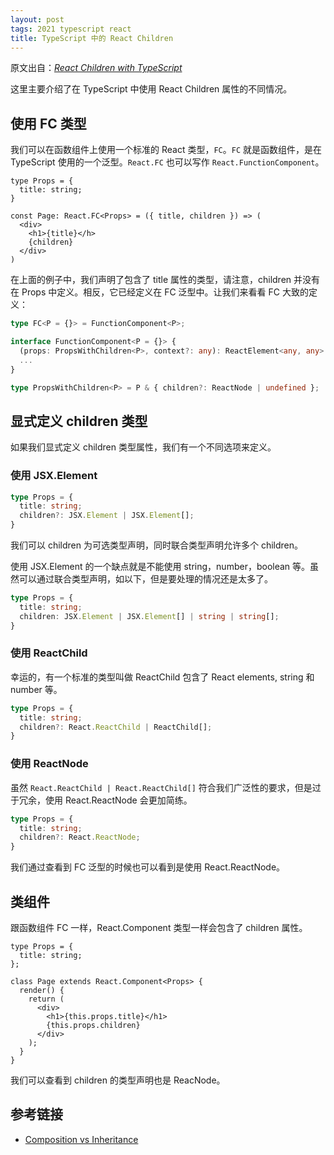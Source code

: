 ```yaml
---
layout: post
tags: 2021 typescript react
title: TypeScript 中的 React Children
---
```

原文出自：[*React Children with TypeScript*](https://www.carlrippon.com/react-children-with-typescript/)

这里主要介绍了在 TypeScript 中使用 React Children 属性的不同情况。

## 使用  FC 类型

我们可以在函数组件上使用一个标准的 React 类型，`FC`。`FC` 就是函数组件，是在 TypeScript 使用的一个泛型。`React.FC` 也可以写作 `React.FunctionComponent`。

```tsx
type Props = {
  title: string;
}

const Page: React.FC<Props> = ({ title, children }) => (
  <div>
    <h1>{title}</h>
    {children}
  </div>
)
```

在上面的例子中，我们声明了包含了 title 属性的类型，请注意，children 并没有在 Props 中定义。相反，它已经定义在 FC 泛型中。让我们来看看 FC 大致的定义：

```ts
type FC<P = {}> = FunctionComponent<P>;

interface FunctionComponent<P = {}> {
  (props: PropsWithChildren<P>, context?: any): ReactElement<any, any> | null;
  ...
}

type PropsWithChildren<P> = P & { children?: ReactNode | undefined };
```

## 显式定义 children 类型

如果我们显式定义 children 类型属性，我们有一个不同选项来定义。

### 使用 JSX.Element

```ts
type Props = {
  title: string;
  children?: JSX.Element | JSX.Element[];
}
```

我们可以 children 为可选类型声明，同时联合类型声明允许多个 children。

使用 JSX.Element 的一个缺点就是不能使用 string，number，boolean 等。虽然可以通过联合类型声明，如以下，但是要处理的情况还是太多了。

```ts
type Props = {
  title: string;
  children: JSX.Element | JSX.Element[] | string | string[];
}
```

### 使用 ReactChild

幸运的，有一个标准的类型叫做 ReactChild 包含了 React elements, string 和 number 等。

```ts
type Props = {
  title: string;
  children?: React.ReactChild | ReactChild[];
}
```

### 使用 ReactNode

虽然 `React.ReactChild | React.ReactChild[]` 符合我们广泛性的要求，但是过于冗余，使用 React.ReactNode 会更加简练。

```ts
type Props = {
  title: string;
  children?: React.ReactNode;
}
```

我们通过查看到 FC 泛型的时候也可以看到是使用 React.ReactNode。

## 类组件

跟函数组件 FC 一样，React.Component 类型一样会包含了 children 属性。

```tsx
type Props = {
  title: string;
};

class Page extends React.Component<Props> {
  render() {
    return (
      <div>
        <h1>{this.props.title}</h1>
        {this.props.children}
      </div>
    );
  }
}

```

我们可以查看到 children 的类型声明也是 ReacNode。

## 参考链接

- [Composition vs Inheritance](https://reactjs.org/docs/composition-vs-inheritance.html)
